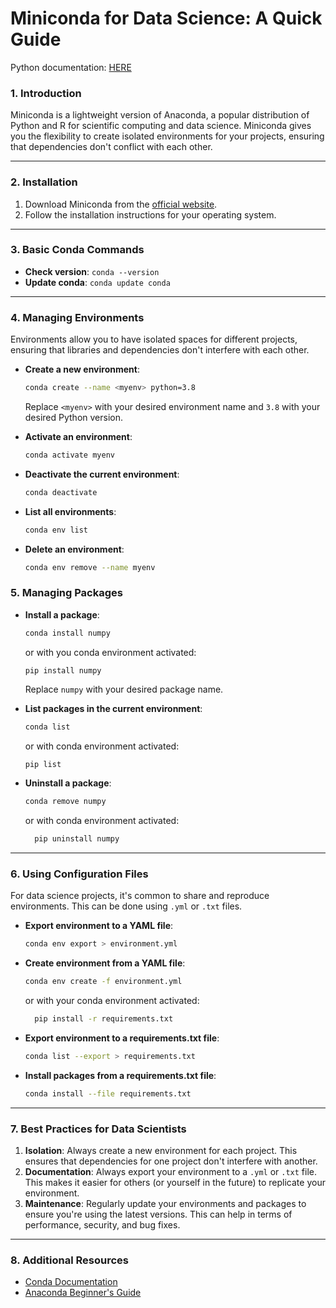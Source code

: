 # Miniconda for Data Science: A Quick Guide

Python documentation: [HERE](https://docs.python.org/3/library/venv.html)

### **1. Introduction**

Miniconda is a lightweight version of Anaconda, a popular distribution of Python and R for scientific computing and data science. Miniconda gives you the flexibility to create isolated environments for your projects, ensuring that dependencies don't conflict with each other.

---

### **2. Installation**

1. Download Miniconda from the [official website](https://docs.conda.io/en/latest/miniconda.html).
2. Follow the installation instructions for your operating system.

---

### **3. Basic Conda Commands**

- **Check version**: `conda --version`
- **Update conda**: `conda update conda`

---

### **4. Managing Environments**

Environments allow you to have isolated spaces for different projects, ensuring that libraries and dependencies don't interfere with each other.

- **Create a new environment**:
  
  ```bash
  conda create --name <myenv> python=3.8
  ```

  Replace `<myenv>` with your desired environment name and `3.8` with your desired Python version.

- **Activate an environment**:
  
  ```bash
  conda activate myenv
  ```

- **Deactivate the current environment**:

  ```bash
  conda deactivate
  ```

- **List all environments**:

  ```bash
  conda env list
  ```

- **Delete an environment**:
  
  ```bash
  conda env remove --name myenv
  ```

### **5. Managing Packages**

- **Install a package**: 
  
  ```bash
  conda install numpy
  ```

  or with you conda environment activated:

  ```
  pip install numpy
  ```

  Replace `numpy` with your desired package name.

- **List packages in the current environment**:
  
  ```bash 
  conda list
  ```

  or with conda environment activated:

  ```bash
  pip list
  ```

- **Uninstall a package**:

  ```bash
  conda remove numpy
  ```

  or with conda environment activated:

  ```bash
    pip uninstall numpy
    ```

---

### **6. Using Configuration Files**

For data science projects, it's common to share and reproduce environments. This can be done using `.yml` or `.txt` files.

- **Export environment to a YAML file**:
  
  ```bash
  conda env export > environment.yml
  ```

- **Create environment from a YAML file**:
  
  ```bash
  conda env create -f environment.yml
  ```

  or with your conda environment activated:

  ```bash
    pip install -r requirements.txt
    ```

- **Export environment to a requirements.txt file**:

  ```bash
  conda list --export > requirements.txt
  ```

- **Install packages from a requirements.txt file**:
  
  ```bash
  conda install --file requirements.txt
  ```

---

### **7. Best Practices for Data Scientists**

1. **Isolation**: Always create a new environment for each project. This ensures that dependencies for one project don't interfere with another.
2. **Documentation**: Always export your environment to a `.yml` or `.txt` file. This makes it easier for others (or yourself in the future) to replicate your environment.
3. **Maintenance**: Regularly update your environments and packages to ensure you're using the latest versions. This can help in terms of performance, security, and bug fixes.

---

### **8. Additional Resources**

- [Conda Documentation](https://docs.conda.io/projects/conda/en/latest/user-guide/tasks/index.html)
- [Anaconda Beginner's Guide](https://youtu.be/MUZtVEDKXsk?si=eH6o3iDUDRuGwXV3)

